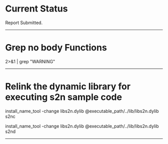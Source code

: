 # Current Status

Report Submitted.

-----

# Grep no body Functions
2>&1 | grep "WARNING"

-----

# Relink the dynamic library for executing s2n sample code

install_name_tool -change libs2n.dylib @executable_path/../lib/libs2n.dylib s2nc

install_name_tool -change libs2n.dylib @executable_path/../lib/libs2n.dylib s2nd

-----
